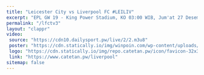```yaml
---
title: "Leicester City vs Liverpool FC #LEILIV"
excerpt: "EPL GW 19 - King Power Stadium, KO 03:00 WIB, Jum'at 27 Desember 2019"
permalink: "/lfctv3"
layout: "clappr"
video:
 source: "https://cdn10.dailysport.pw/live/2/2.m3u8"
 poster: "https://cdn.statically.io/img/winpoin.com/wp-content/uploads/2019/10/windowslight1-1200x800-1068x712.jpg?w=800&h=460&quality=80&format=webp"
 logo: "https://cdn.statically.io/img/repo.catetan.pw/icon/favicon-32x32.png"
 link: "https://www.catetan.pw/liverpool"
sitemap: false
---
```

